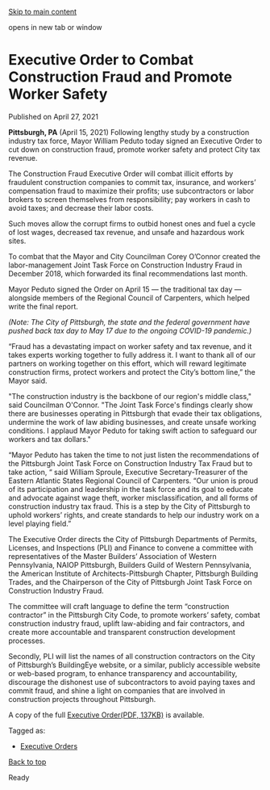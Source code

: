 [Skip to main content](https://www.pittsburghpa.gov/City-Government/Mayor/Executive-Orders/Mayor-William-Peduto-Signs-Executive-Order-to-Combat-Construction-Fraud-and-Promote-Worker-Safety#main-content)

opens in new tab or window

# Executive Order to Combat Construction Fraud and Promote Worker Safety

Published on April 27, 2021

**Pittsburgh, PA** (April 15, 2021) Following lengthy study by a construction industry tax force, Mayor William Peduto today signed an Executive Order to cut down on construction fraud, promote worker safety and protect City tax revenue.

The Construction Fraud Executive Order will combat illicit efforts by fraudulent construction companies to commit tax, insurance, and workers’ compensation fraud to maximize their profits; use subcontractors or labor brokers to screen themselves from responsibility; pay workers in cash to avoid taxes; and decrease their labor costs.

Such moves allow the corrupt firms to outbid honest ones and fuel a cycle of lost wages, decreased tax revenue, and unsafe and hazardous work sites.

To combat that the Mayor and City Councilman Corey O’Connor created the labor-management Joint Task Force on Construction Industry Fraud in December 2018, which forwarded its final recommendations last month.

Mayor Peduto signed the Order on April 15 — the traditional tax day — alongside members of the Regional Council of Carpenters, which helped write the final report.

_(Note: The City of Pittsburgh, the state and the federal government have pushed back tax day to May 17 due to the ongoing COVID-19 pandemic.)_

“Fraud has a devastating impact on worker safety and tax revenue, and it takes experts working together to fully address it. I want to thank all of our partners on working together on this effort, which will reward legitimate construction firms, protect workers and protect the City’s bottom line,” the Mayor said.

"The construction industry is the backbone of our region's middle class," said Councilman O'Connor. "The Joint Task Force's findings clearly show there are businesses operating in Pittsburgh that evade their tax obligations, undermine the work of law abiding businesses, and create unsafe working conditions. I applaud Mayor Peduto for taking swift action to safeguard our workers and tax dollars."

“Mayor Peduto has taken the time to not just listen the recommendations of the Pittsburgh Joint Task Force on Construction Industry Tax Fraud but to take action, “ said William Sproule, Executive Secretary-Treasurer of the Eastern Atlantic States Regional Council of Carpenters. “Our union is proud of its participation and leadership in the task force and its goal to educate and advocate against wage theft, worker misclassification, and all forms of construction industry tax fraud. This is a step by the City of Pittsburgh to uphold workers’ rights, and create standards to help our industry work on a level playing field.”

The Executive Order directs the City of Pittsburgh Departments of Permits, Licenses, and Inspections (PLI) and Finance to convene a committee with representatives of the Master Builders’ Association of Western Pennsylvania, NAIOP Pittsburgh, Builders Guild of Western Pennsylvania, the American Institute of Architects-Pittsburgh Chapter, Pittsburgh Building Trades, and the Chairperson of the City of Pittsburgh Joint Task Force on Construction Industry Fraud.

The committee will craft language to define the term “construction contractor” in the Pittsburgh City Code, to promote workers’ safety, combat construction industry fraud, uplift law-abiding and fair contractors, and create more accountable and transparent construction development processes.

Secondly, PLI will list the names of all construction contractors on the City of Pittsburgh’s BuildingEye website, or a similar, publicly accessible website or web-based program, to enhance transparency and accountability, discourage the dishonest use of subcontractors to avoid paying taxes and commit fraud, and shine a light on companies that are involved in construction projects throughout Pittsburgh.

A copy of the full [Executive Order(PDF, 137KB)](https://www.pittsburghpa.gov/files/assets/city/v/1/mayor/documents/executive-orders/13953_construction_fraud_eo.pdf) is available.

Tagged as:

- [Executive Orders](https://www.pittsburghpa.gov/News-articles?dlv_OC%20CL%20City%20News%20Listing=(dd_OC%20News%20Categories=Executive%20Orders))

[Back to top](https://www.pittsburghpa.gov/City-Government/Mayor/Executive-Orders/Mayor-William-Peduto-Signs-Executive-Order-to-Combat-Construction-Fraud-and-Promote-Worker-Safety#body-top)

Ready
